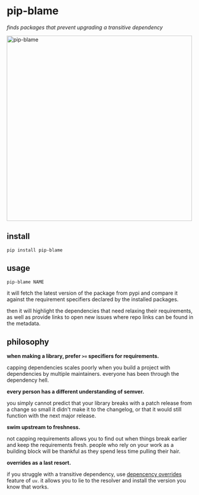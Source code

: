 # pip-blame

*finds packages that prevent upgrading a transitive dependency*

<img width="500" alt="pip-blame" src="https://github.com/banteg/pip-blame/assets/4562643/e91ca9cf-3a10-42f9-aee7-cec78ff0da74">


## install

```
pip install pip-blame
```

## usage

```
pip-blame NAME
```

it will fetch the latest version of the package from pypi and compare it against the requirement specifiers declared by the installed packages.

then it will highlight the dependencies that need relaxing their requirements, as well as provide links to open new issues where repo links can be found in the metadata.

## philosophy

**when making a library, prefer `>=` specifiers for requirements.**

capping dependencies scales poorly when you build a project with dependencies by multiple maintainers. everyone has been through the dependency hell. 

**every person has a different understanding of semver.**

you simply cannot predict that your library breaks with a patch release from a change so small it didn't make it to the changelog, or that it would still function with the next major release.

**swim upstream to freshness.**

not capping requirements allows you to find out when things break earlier and keep the requirements fresh.
people who rely on your work as a building block will be thankful as they spend less time pulling their hair.

**overrides as a last resort.**

if you struggle with a transitive dependency, use [depencency overrides](https://github.com/astral-sh/uv?tab=readme-ov-file#dependency-overrides) feature of `uv`. it allows you to lie to the resolver and install the version you know that works.
